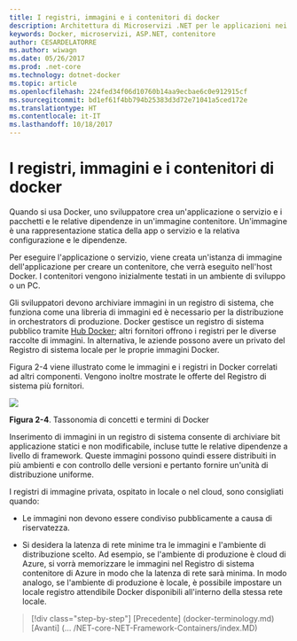 ```yaml
---
title: I registri, immagini e i contenitori di docker
description: Architettura di Microservizi .NET per le applicazioni nei contenitori .NET | I registri, immagini e i contenitori di docker
keywords: Docker, microservizi, ASP.NET, contenitore
author: CESARDELATORRE
ms.author: wiwagn
ms.date: 05/26/2017
ms.prod: .net-core
ms.technology: dotnet-docker
ms.topic: article
ms.openlocfilehash: 224fed34f06d10760b14aa9ecbae6c0e912915cf
ms.sourcegitcommit: bd1ef61f4bb794b25383d3d72e71041a5ced172e
ms.translationtype: HT
ms.contentlocale: it-IT
ms.lasthandoff: 10/18/2017
---
```

# <a name="docker-containers-images-and-registries"></a>I registri, immagini e i contenitori di docker

Quando si usa Docker, uno sviluppatore crea un'applicazione o servizio e i pacchetti e le relative dipendenze in un'immagine contenitore. Un'immagine è una rappresentazione statica della app o servizio e la relativa configurazione e le dipendenze.

Per eseguire l'applicazione o servizio, viene creata un'istanza di immagine dell'applicazione per creare un contenitore, che verrà eseguito nell'host Docker. I contenitori vengono inizialmente testati in un ambiente di sviluppo o un PC.

Gli sviluppatori devono archiviare immagini in un registro di sistema, che funziona come una libreria di immagini ed è necessario per la distribuzione in orchestrators di produzione. Docker gestisce un registro di sistema pubblico tramite [Hub Docker](https://hub.docker.com/); altri fornitori offrono i registri per le diverse raccolte di immagini. In alternativa, le aziende possono avere un privato del Registro di sistema locale per le proprie immagini Docker.

Figura 2-4 viene illustrato come le immagini e i registri in Docker correlati ad altri componenti. Vengono inoltre mostrate le offerte del Registro di sistema più fornitori.

![](./media/image5.PNG)

**Figura 2-4**. Tassonomia di concetti e termini di Docker

Inserimento di immagini in un registro di sistema consente di archiviare bit applicazione statici e non modificabile, incluse tutte le relative dipendenze a livello di framework. Queste immagini possono quindi essere distribuiti in più ambienti e con controllo delle versioni e pertanto fornire un'unità di distribuzione uniforme.

I registri di immagine privata, ospitato in locale o nel cloud, sono consigliati quando:

-   Le immagini non devono essere condiviso pubblicamente a causa di riservatezza.

-   Si desidera la latenza di rete minime tra le immagini e l'ambiente di distribuzione scelto. Ad esempio, se l'ambiente di produzione è cloud di Azure, si vorrà memorizzare le immagini nel Registro di sistema contenitore di Azure in modo che la latenza di rete sarà minima. In modo analogo, se l'ambiente di produzione è locale, è possibile impostare un locale registro attendibile Docker disponibili all'interno della stessa rete locale.

>[!div class="step-by-step"]
[Precedente] (docker-terminology.md) [Avanti] (... /NET-core-NET-Framework-Containers/index.MD)
